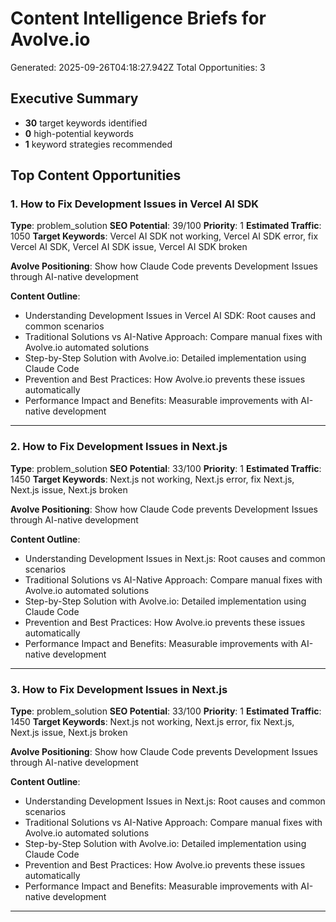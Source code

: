 # Content Intelligence Briefs for Avolve.io

Generated: 2025-09-26T04:18:27.942Z
Total Opportunities: 3

## Executive Summary

- **30** target keywords identified
- **0** high-potential keywords
- **1** keyword strategies recommended

## Top Content Opportunities

### 1. How to Fix Development Issues in Vercel AI SDK

**Type**: problem_solution
**SEO Potential**: 39/100
**Priority**: 1
**Estimated Traffic**: 1050
**Target Keywords**: Vercel AI SDK not working, Vercel AI SDK error, fix Vercel AI SDK, Vercel AI SDK issue, Vercel AI SDK broken

**Avolve Positioning**: Show how Claude Code prevents Development Issues through AI-native development

**Content Outline**:
- Understanding Development Issues in Vercel AI SDK: Root causes and common scenarios
- Traditional Solutions vs AI-Native Approach: Compare manual fixes with Avolve.io automated solutions
- Step-by-Step Solution with Avolve.io: Detailed implementation using Claude Code
- Prevention and Best Practices: How Avolve.io prevents these issues automatically
- Performance Impact and Benefits: Measurable improvements with AI-native development

---

### 2. How to Fix Development Issues in Next.js

**Type**: problem_solution
**SEO Potential**: 33/100
**Priority**: 1
**Estimated Traffic**: 1450
**Target Keywords**: Next.js not working, Next.js error, fix Next.js, Next.js issue, Next.js broken

**Avolve Positioning**: Show how Claude Code prevents Development Issues through AI-native development

**Content Outline**:
- Understanding Development Issues in Next.js: Root causes and common scenarios
- Traditional Solutions vs AI-Native Approach: Compare manual fixes with Avolve.io automated solutions
- Step-by-Step Solution with Avolve.io: Detailed implementation using Claude Code
- Prevention and Best Practices: How Avolve.io prevents these issues automatically
- Performance Impact and Benefits: Measurable improvements with AI-native development

---

### 3. How to Fix Development Issues in Next.js

**Type**: problem_solution
**SEO Potential**: 33/100
**Priority**: 1
**Estimated Traffic**: 1450
**Target Keywords**: Next.js not working, Next.js error, fix Next.js, Next.js issue, Next.js broken

**Avolve Positioning**: Show how Claude Code prevents Development Issues through AI-native development

**Content Outline**:
- Understanding Development Issues in Next.js: Root causes and common scenarios
- Traditional Solutions vs AI-Native Approach: Compare manual fixes with Avolve.io automated solutions
- Step-by-Step Solution with Avolve.io: Detailed implementation using Claude Code
- Prevention and Best Practices: How Avolve.io prevents these issues automatically
- Performance Impact and Benefits: Measurable improvements with AI-native development

---

